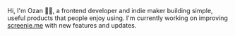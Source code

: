 Hi, I'm Ozan 👋🏻, a frontend developer and indie maker building simple, useful products that people enjoy using. I'm currently working on improving [screenie.me](https://www.screenie.me) with new features and updates.



